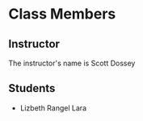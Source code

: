 # Class Members

## Instructor

The instructor's name is Scott Dossey

## Students

* Lizbeth Rangel Lara
